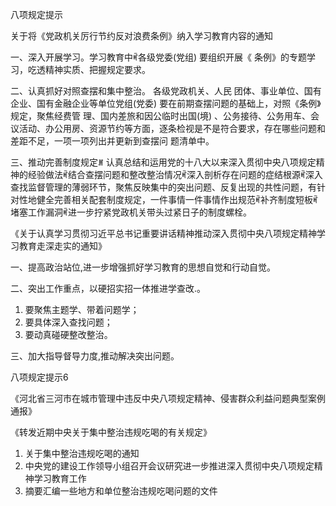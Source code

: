 八项规定提示

关于将《党政机关厉行节约反对浪费条例》纳入学习教育内容的通知

一、深入开展学习。学习教育中ꎬ各级党委(党组) 要组织开展《 条例》的专题学习，吃透精神实质、把握规定要求。

二、认真抓好对照查摆和集中整治。 各级党政机关、人民 团体、事业单位、国有企业、国有金融企业等单位党组(党委) 要在前期查摆问题的基础上，对照《条例》规定，聚焦经费管 理、国内差旅和因公临时出国(境) 、公务接待、公务用车、会 议活动、办公用房、资源节约等方面，逐条检视是不是符合要求，存在哪些问题和差距不足，一项一项列出并更新到查摆问 题清单中。

三、推动完善制度规定ꎮ 认真总结和运用党的十八大以来深入贯彻中央八项规定精神的经验做法ꎬ结合查摆问题和整改整治情况ꎬ深入剖析存在问题的症结根源ꎬ深入查找监督管理的薄弱环节，聚焦反映集中的突出问题、反复出现的共性问题，有针对性地健全完善相关配套制度规定，一件事情一件事情作出规范ꎬ补齐制度短板ꎬ堵塞工作漏洞ꎬ进一步拧紧党政机关带头过紧日子的制度螺栓。

 

《关于认真学习贯彻习近平总书记重要讲话精神推动深入贯彻中央八项规定精神学习教育走深走实的通知》

一、提高政治站位,进一步增强抓好学习教育的思想自觉和行动自觉。

二、突出工作重点，以硬招实招一体推进学查改.。

1. 要聚焦主题学、带着问题学；
2. 要具体深入查找问题；
3. 要动真碰硬整改整治。

三、加大指导督导力度,推动解决突出问题。

 

八项规定提示6

《河北省三河市在城市管理中违反中央八项规定精神、侵害群众利益问题典型案例通报》

《转发近期中央关于集中整治违规吃喝的有关规定》

1. 关于集中整治违规吃喝的通知
2. 中央党的建设工作领导小组召开会议研究进一步推进深入贯彻中央八项规定精神学习教育工作
3. 摘要汇编一些地方和单位整治违规吃喝问题的文件